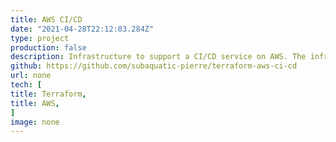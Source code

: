 ```yaml
---
title: AWS CI/CD
date: "2021-04-28T22:12:03.284Z"
type: project
production: false
description: Infrastructure to support a CI/CD service on AWS. The infrastructure is created using Terraform. The main features include two pipelines for a front end React application and a backend GraphQL API. The backend is hosted in AWS ECS and the front end on AWS CloudFront. It features Athena logs for all traffic the the LoadBalancer.
github: https://github.com/subaquatic-pierre/terraform-aws-ci-cd
url: none
tech: [
title: Terraform,
title: AWS,
]
image: none
---
```

